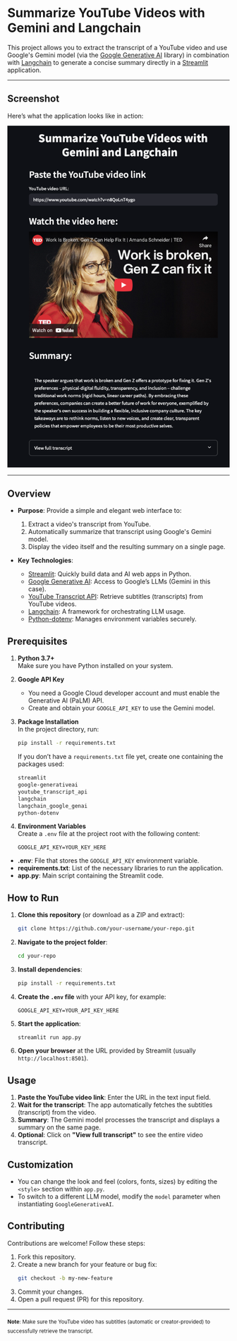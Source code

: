 # Summarize YouTube Videos with Gemini and Langchain

This project allows you to extract the transcript of a YouTube video and use Google's Gemini model (via the [Google Generative AI](https://github.com/google/generative-ai-python) library) in combination with [Langchain](https://github.com/hwchase17/langchain) to generate a concise summary directly in a [Streamlit](https://streamlit.io/) application.



---

## Screenshot

Here’s what the application looks like in action:

![Screenshot of the Streamlit app](./image/screen.png)

---

## Overview

- **Purpose**: Provide a simple and elegant web interface to:
  1. Extract a video's transcript from YouTube.
  2. Automatically summarize that transcript using Google's Gemini model.
  3. Display the video itself and the resulting summary on a single page.

- **Key Technologies**:
  - [Streamlit](https://streamlit.io/): Quickly build data and AI web apps in Python.
  - [Google Generative AI](https://github.com/google/generative-ai-python): Access to Google’s LLMs (Gemini in this case).
  - [YouTube Transcript API](https://pypi.org/project/youtube-transcript-api/): Retrieve subtitles (transcripts) from YouTube videos.
  - [Langchain](https://github.com/hwchase17/langchain): A framework for orchestrating LLM usage.
  - [Python-dotenv](https://pypi.org/project/python-dotenv/): Manages environment variables securely.

## Prerequisites

1. **Python 3.7+**  
   Make sure you have Python installed on your system.

2. **Google API Key**  
   - You need a Google Cloud developer account and must enable the Generative AI (PaLM) API.
   - Create and obtain your `GOOGLE_API_KEY` to use the Gemini model.

3. **Package Installation**  
   In the project directory, run:
   ```bash
   pip install -r requirements.txt
   ```
   If you don’t have a `requirements.txt` file yet, create one containing the packages used:
   ```text
   streamlit
   google-generativeai
   youtube_transcript_api
   langchain
   langchain_google_genai
   python-dotenv
   ```

4. **Environment Variables**  
   Create a `.env` file at the project root with the following content:
   ```
   GOOGLE_API_KEY=YOUR_KEY_HERE
   ```

- **.env**: File that stores the `GOOGLE_API_KEY` environment variable.
- **requirements.txt**: List of the necessary libraries to run the application.
- **app.py**: Main script containing the Streamlit code.

## How to Run

1. **Clone this repository** (or download as a ZIP and extract):
   ```bash
   git clone https://github.com/your-username/your-repo.git
   ```
2. **Navigate to the project folder**:
   ```bash
   cd your-repo
   ```
3. **Install dependencies**:
   ```bash
   pip install -r requirements.txt
   ```
4. **Create the `.env` file** with your API key, for example:
   ```
   GOOGLE_API_KEY=YOUR_API_KEY_HERE
   ```
5. **Start the application**:
   ```bash
   streamlit run app.py
   ```
6. **Open your browser** at the URL provided by Streamlit (usually `http://localhost:8501`).

## Usage

1. **Paste the YouTube video link**: Enter the URL in the text input field.
2. **Wait for the transcript**: The app automatically fetches the subtitles (transcript) from the video.
3. **Summary**: The Gemini model processes the transcript and displays a summary on the same page.
4. **Optional**: Click on **"View full transcript"** to see the entire video transcript.

## Customization

- You can change the look and feel (colors, fonts, sizes) by editing the `<style>` section within `app.py`.
- To switch to a different LLM model, modify the `model` parameter when instantiating `GoogleGenerativeAI`.

## Contributing

Contributions are welcome! Follow these steps:

1. Fork this repository.
2. Create a new branch for your feature or bug fix:
   ```bash
   git checkout -b my-new-feature
   ```
3. Commit your changes.
4. Open a pull request (PR) for this repository.

---

<sub>**Note**: Make sure the YouTube video has subtitles (automatic or creator-provided) to successfully retrieve the transcript.</sub>
